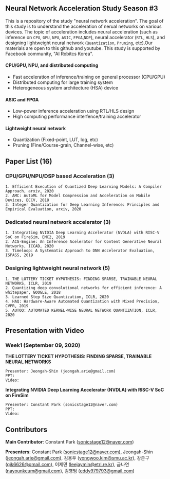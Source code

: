 ## Neural Network Acceleration Study Season #3
This is a repository of the study "neural network acceleration". The goal of this study is to understand the acceleration of nerual networks on various devices. The topic of acceleration includes neural acceleration (such as inference on `CPU`, `GPU`, `NPU`, `ASIC`, `FPGA`,`NDP`), neural accelerator (`RTL`, `HLS`), and designing lightweight neural network (`Quantization`, `Pruning`, etc).Our materials are open to this github and youtube. This study is supported by Facebook community, "AI Robitcs Korea".

#### CPU/GPU, NPU, and distributed computing
- Fast acceleration of inference/training on general processor (CPU/GPU)
- Distributed computing for large training system
- Heterogeneous system architecture (HSA) device

#### ASIC and FPGA
- Low-power inference acceleration using RTL/HLS design
- High computing performance interfence/training accelerator

#### Lightweight neural network
- Quantization (Fixed-point, LUT, log, etc)
- Pruning (Fine/Course-grain, Channel-wise, etc)


## Paper List (16)
### CPU/GPU/NPU/DSP based Acceleration (3)
	1. Efficient Execution of Quantized Deep Learning Models: A Compiler Approach, arxiv, 2020
	2. AMC: AutoML for Model Compression and Acceleration on Mobile Devices, ECCV, 2018
	3. Integer Quantization for Deep Learning Inference: Principles and Empirical Evaluation, arxiv, 2020
	
### Dedicated neural network accelerator (3)
	1. Integrating NVIDIA Deep Learning Accelerator (NVDLA) with RISC-V SoC on FireSim, EMC2, 2019
	2. ACG-Engine: An Inference Acelerator for Content Generative Neural Networks, ICCAD, 2020
	3. Timeloop: A Systematic Approach to DNN Accelerator Evaluation, ISPASS, 2019


### Designing lightweight neural network (5)
	1. THE LOTTERY TICKET HYPOTHESIS: FINDING SPARSE, TRAINABLE NEURAL NETWORKS, ICLR, 2019
	2. Quantizing deep convolutional networks for efficient inference: A whitepaper, GOOGLE, 2018
	3. Learned Step Size Quantization, ICLR, 2020
	4. HAQ: Hardware-Aware Automated Quantization with Mixed Precision, CVPR, 2019
	5. AUTOQ: AUTOMATED KERNEL-WISE NEURAL NETWORK QUANTIZATION, ICLR, 2020
	
	
## Presentation with Video
### Week1 (September 09, 2020)
**THE LOTTERY TICKET HYPOTHESIS: FINDING SPARSE, TRAINABLE NEURAL NETWORKS**

	Presenter: Jeongah-Shin (jeongah.arie@gmail.com)
	PPT: 
	Video: 

**Integrating NVIDIA Deep Learning Accelerator (NVDLA) with RISC-V SoC on FireSim**

	Presenter: Constant Park (sonicstage12@naver.com)
	PPT: 
	Video: 

## Contributors
**Main Contributor**: Constant Park (sonicstage12@naver.com)

**Presenters**: Constant Park (sonicstage12@naver.com), Jeongah-Shin (jeongah.arie@gmail.com), 김용우 (yongwoo.kim@smu.ac.kr), 강준구 (gjk6626@gmail.com), 이제민 (leejaymin@etri.re.kr), 금나연 (nayounkeum@gmail.com), 김영범 (eddy979793@gmail.com)
